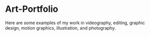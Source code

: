 # Art-Portfolio
Here are some examples of my work in videography, editing, graphic design, motion graphics, illustration, and photography.
